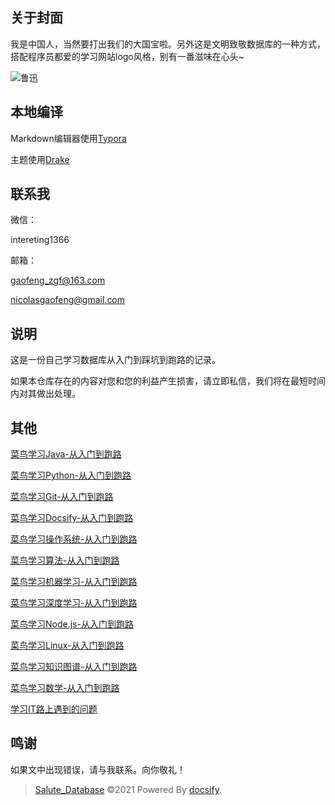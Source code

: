 ## 关于封面

我是中国人，当然要打出我们的大国宝啦。另外这是文明致敬数据库的一种方式，搭配程序员都爱的学习网站logo风格，别有一番滋味在心头~

![鲁迅](https://gitee.com/zgf1366/pic_store/raw/master/img/20210105185709.jpeg)

## 本地编译

Markdown编辑器使用[Typora](https://typora.io/)

主题使用[Drake](https://theme.typora.io/theme/Drake/)

## 联系我

微信：

intereting1366

邮箱：

gaofeng_zgf@163.com

nicolasgaofeng@gmail.com

## 说明

这是一份自己学习数据库从入门到踩坑到跑路的记录。

如果本仓库存在的内容对您和您的利益产生损害，请立即私信，我们将在最短时间内对其做出处理。

## 其他

[菜鸟学习Java-从入门到跑路](https://github.com/Nicolas-gaofeng/Salute_Java)

[菜鸟学习Python-从入门到跑路](https://github.com/Nicolas-gaofeng/Salute_Python)

[菜鸟学习Git-从入门到跑路](https://github.com/Nicolas-gaofeng/Salute_Git)

[菜鸟学习Docsify-从入门到跑路](https://github.com/Nicolas-gaofeng/Salute_Docsify)

[菜鸟学习操作系统-从入门到跑路](https://github.com/Nicolas-gaofeng/Salute_Operating_System)

[菜鸟学习算法-从入门到跑路](https://github.com/Nicolas-gaofeng/Salute_Algorithm)

[菜鸟学习机器学习-从入门到跑路](https://github.com/Nicolas-gaofeng/Salute_Machine_Learning)

[菜鸟学习深度学习-从入门到跑路](https://github.com/Nicolas-gaofeng/Salute_Deep_Learning)

[菜鸟学习Node.js-从入门到跑路](https://github.com/Nicolas-gaofeng/Salute_Nodejs)

[菜鸟学习Linux-从入门到跑路](https://github.com/Nicolas-gaofeng/Salute_Linux)

[菜鸟学习知识图谱-从入门到跑路](https://github.com/Nicolas-gaofeng/Salute_Knowledge_Graph)

[菜鸟学习数学-从入门到跑路](https://github.com/Nicolas-gaofeng/Salute_Math)

[学习IT路上遇到的问题](https://github.com/Nicolas-gaofeng/Salute_Problem)

## 鸣谢

如果文中出现错误，请与我联系。向你敬礼！



> [Salute_Database](https://github.com/Nicolas-gaofeng/Salute_Database) ©2021 Powered By [docsify](https://github.com/docsifyjs/docsify/).


